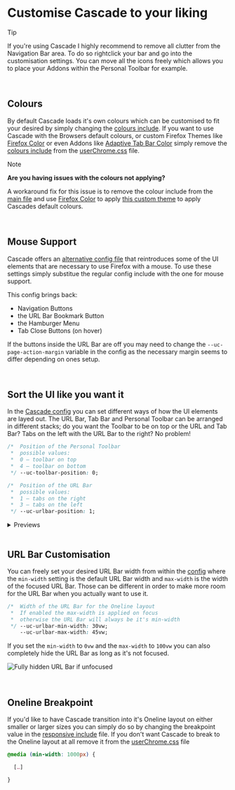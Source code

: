 # Customise Cascade to your liking

> [!TIP]
> If you're using Cascade I highly recommend to remove all clutter from the Navigation Bar area. To do so rightclick your bar and go into the customisation settings. You can move all the icons freely which allows you to place your Addons within the Personal Toolbar for example.

<br>

## Colours

By default Cascade loads it's own colours which can be customised to fit your desired by simply changing the [colours include](https://github.com/cascadefox/cascade/tree/main/chrome/includes/cascade-colours.css).
If you want to use Cascade with the Browsers default colours, or custom Firefox Themes like [Firefox Color](https://color.firefox.com) or even Addons like [Adaptive Tab Bar Color](https://github.com/YS-Wong/Adaptive-Tab-Bar-Color) simply remove the [colours include](https://github.com/cascadefox/cascade/tree/main/chrome/includes/cascade-colours.css) from the [userChrome.css](https://github.com/cascadefox/cascade/tree/main/chrome/userChrome.css) file.

> [!NOTE]
> **Are you having issues with the colours not applying?**
>
> A workaround fix for this issue is to remove the colour include from the [main file](https://github.com/cascadefox/cascade/tree/main/chrome/userChrome.css) and use [Firefox Color](https://addons.mozilla.org/en-GB/firefox/addon/firefox-color/) to apply [this custom theme](https://color.firefox.com/?theme=XQAAAAL8AAAAAAAAAABBKYhm849SCia2CaaEGccwS-xMDPr15o6H0LddKi1zZz7p7H23MOXwiWJCP8Eczt9O0cwm8bbmvpd20uiOFG8WawCZcXzraYdfXj2HrWgd4IgJK7QchIStW1KXpQGYxo9DHahUGJEmoKprdWRKoHPzcBH145YsTnnZq5DK71QEUg2RSwksm6Vs6Y7i7Y-4K-wFjfvAbb__jUJAAA) to apply Cascades default colours.

<br>

## Mouse Support

Cascade offers an [alternative config file](https://github.com/cascadefox/cascade/tree/main/chrome/includes/cascade-config-mouse.css) that reintroduces some of the UI elements that are necessary to use Firefox with a mouse. To use these settings simply substitue the regular config include with the one for mouse support.

This config brings back:
* Navigation Buttons
* the URL Bar Bookmark Button
* the Hamburger Menu
* Tab Close Buttons (on hover)

If the buttons inside the URL Bar are off you may need to change the `--uc-page-action-margin` variable in the config as the necessary margin seems to differ depending on ones setup.

<br>

## Sort the UI like you want it

In the [Cascade config](https://github.com/cascadefox/cascade/tree/main/chrome/includes/cascade-config.css) you can set different ways of how the UI elements are layed out. The URL Bar, Tab Bar and Personal Toolbar can be arranged in different stacks; do you want the Toolbar to be on top or the URL and Tab Bar? Tabs on the left with the URL Bar to the right? No problem!

```css
/*  Position of the Personal Toolbar
 *  possible values:
 *  0 – toolbar on top
 *  4 – toolbar on bottom
 */ --uc-toolbar-position: 0;
```

```css
/*  Position of the URL Bar
 *  possible values:
 *  1 – tabs on the right
 *  3 – tabs on the left
 */ --uc-urlbar-position: 1;
```

<details>
<summary>Previews</summary>

Toolbar on the top
![Toolbar on the top](/cascade-toolbar-top.webp)
Toolbar on the bottom
![Toolbar on the bottom](/cascade-toolbar-bottom.webp)
URL bar on the right
![URL Bar on the right](/cascade-urlbar-right.webp)

</details><br>

## URL Bar Customisation

You can freely set your desired URL Bar width from within the [config](https://github.com/cascadefox/cascade/tree/main/chrome/includes/cascade-config.css) where the `min-width` setting is the default URL Bar width and `max-width` is the width of the focused URL Bar. Those can be different in order to make more room for the URL Bar when you actually want to use it.

```css
/*  Width of the URL Bar for the Oneline layout
 *  If enabled the max-width is applied on focus
 *  otherwise the URL Bar will always be it's min-width
 */ --uc-urlbar-min-width: 30vw;
    --uc-urlbar-max-width: 45vw;
```

If you set the `min-width` to `0vw` and the `max-width` to `100vw` you can also completely hide the URL Bar as long as it's not focused.

![Fully hidden URL Bar if unfocused](/cascade-urlbar.webp)

<br>

## Oneline Breakpoint

If you'd like to have Cascade transition into it's Oneline layout on either smaller or larger sizes you can simply do so by changing the breakpoint value in the [responsive include](https://github.com/cascadefox/cascade/tree/main/chrome/includes/cascade-responsive.css) file. If you don't want Cascade to break to the Oneline layout at all remove it from the [userChrome.css](https://github.com/cascadefox/cascade/tree/main/chrome/userChrome.css) file

```css
@media (min-width: 1000px) {

  […]

}
```

<br><br><br>

